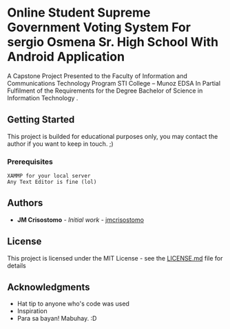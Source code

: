 # Online Student Supreme Government Voting System For sergio Osmena Sr. High School With Android Application 

A Capstone Project Presented to the Faculty of Information and Communications Technology Program STI College – Munoz EDSA In Partial Fulfilment of the Requirements for the Degree Bachelor of Science in Information Technology .

## Getting Started

<!-- These instructions will get you a copy of the project up and running on your local machine for development and testing purposes. See deployment for notes on how to deploy the project on a live system. -->
This project is builded for educational purposes only, you may contact the author if you want to keep in touch. ;)

### Prerequisites

<!-- What things you need to install the software and how to install them -->

```
XAMMP for your local server
Any Text Editor is fine (lol)
```

<!-- ### Installing

A step by step series of examples that tell you have to get a development env running

Say what the step will be

```
Give the example
```

And repeat

```
until finished
```

End with an example of getting some data out of the system or using it for a little demo

## Running the tests

Explain how to run the automated tests for this system

### Break down into end to end tests

Explain what these tests test and why

```
Give an example
```

### And coding style tests

Explain what these tests test and why

```
Give an example
```

## Deployment

Add additional notes about how to deploy this on a live system

## Built With

* [Dropwizard](http://www.dropwizard.io/1.0.2/docs/) - The web framework used
* [Maven](https://maven.apache.org/) - Dependency Management
* [ROME](https://rometools.github.io/rome/) - Used to generate RSS Feeds

## Contributing

Please read [CONTRIBUTING.md](https://gist.github.com/PurpleBooth/b24679402957c63ec426) for details on our code of conduct, and the process for submitting pull requests to us.

## Versioning

We use [SemVer](http://semver.org/) for versioning. For the versions available, see the [tags on this repository](https://github.com/your/project/tags). 
 -->
## Authors

* **JM Crisostomo** - *Initial work* - [jmcrisostomo](https://github.com/jmcrisostomo)

<!-- See also the list of [contributors](https://github.com/your/project/contributors) who participated in this project -->

## License

This project is licensed under the MIT License - see the [LICENSE.md](LICENSE.md) file for details

## Acknowledgments

* Hat tip to anyone who's code was used
* Inspiration
* Para sa bayan! Mabuhay. :D
